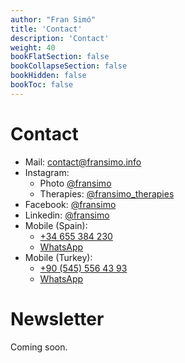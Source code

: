 ```yaml
---
author: "Fran Simó"
title: 'Contact'
description: 'Contact'
weight: 40
bookFlatSection: false
bookCollapseSection: false
bookHidden: false
bookToc: false
---
```

# Contact

- Mail: [contact@fransimo.info](mailto:contact@fransimo.info)
- Instagram:
  - Photo [@fransimo](https://www.instagram.com/fransimo)
  - Therapies: [@fransimo_therapies](https://www.instagram.com/fransimo_therapies/)
- Facebook: [@fransimo](https://www.facebook.com/fransimo)
- Linkedin: [@fransimo](https://www.linkedin.com/in/fransimo/)
- Mobile (Spain): 
  - [+34 655 384 230](tel:+34655384230)
  - [WhatsApp](https://wa.me/+34655384230)
- Mobile (Turkey):
  - [+90 (545) 556 43 93](tel:+905455564393)
  - [WhatsApp](https://wa.me/+905455564393)

# Newsletter

Coming soon.
